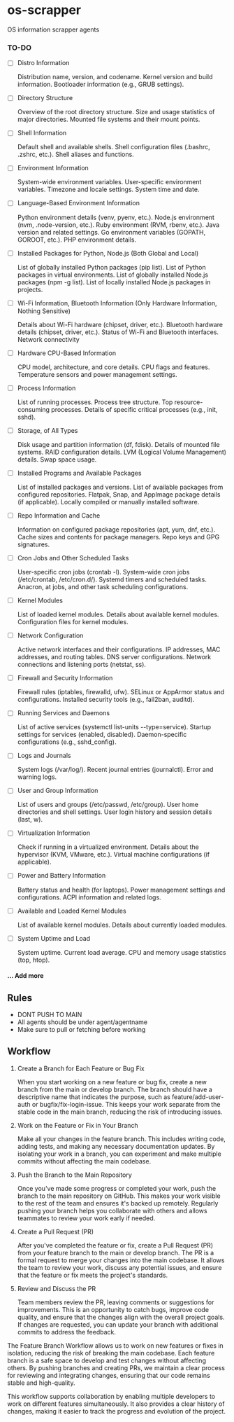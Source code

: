 # os-scrapper
OS information scrapper agents

### TO-DO
- [ ] Distro Information

    Distribution name, version, and codename.
    Kernel version and build information.
    Bootloader information (e.g., GRUB settings).

- [ ] Directory Structure

    Overview of the root directory structure.
    Size and usage statistics of major directories.
    Mounted file systems and their mount points.

 

- [ ] Shell Information

    Default shell and available shells.
    Shell configuration files (.bashrc, .zshrc, etc.).
    Shell aliases and functions.



- [ ] Environment Information

    System-wide environment variables.
    User-specific environment variables.
    Timezone and locale settings.
    System time and date.



- [ ] Language-Based Environment Information

    Python environment details (venv, pyenv, etc.).
    Node.js environment (nvm, .node-version, etc.).
    Ruby environment (RVM, rbenv, etc.).
    Java version and related settings.
    Go environment variables (GOPATH, GOROOT, etc.).
    PHP environment details.



- [ ] Installed Packages for Python, Node.js (Both Global and Local)

    List of globally installed Python packages (pip list).
    List of Python packages in virtual environments.
    List of globally installed Node.js packages (npm -g list).
    List of locally installed Node.js packages in projects.


- [ ]  Wi-Fi Information, Bluetooth Information (Only Hardware Information, Nothing Sensitive)

    Details about Wi-Fi hardware (chipset, driver, etc.).
    Bluetooth hardware details (chipset, driver, etc.).
    Status of Wi-Fi and Bluetooth interfaces. Network connectivity



- [ ] Hardware CPU-Based Information

    CPU model, architecture, and core details.
    CPU flags and features.
    Temperature sensors and power management settings.



- [ ] Process Information

    List of running processes.
    Process tree structure.
    Top resource-consuming processes.
    Details of specific critical processes (e.g., init, sshd).



- [ ] Storage, of All Types

    Disk usage and partition information (df, fdisk).
    Details of mounted file systems.
    RAID configuration details.
    LVM (Logical Volume Management) details.
    Swap space usage.



- [ ] Installed Programs and Available Packages

    List of installed packages and versions.
    List of available packages from configured repositories.
    Flatpak, Snap, and AppImage package details (if applicable).
    Locally compiled or manually installed software.



- [ ] Repo Information and Cache

    Information on configured package repositories (apt, yum, dnf, etc.).
    Cache sizes and contents for package managers.
    Repo keys and GPG signatures.



- [ ] Cron Jobs and Other Scheduled Tasks

    User-specific cron jobs (crontab -l).
    System-wide cron jobs (/etc/crontab, /etc/cron.d/).
    Systemd timers and scheduled tasks.
    Anacron, at jobs, and other task scheduling configurations.



- [ ] Kernel Modules

    List of loaded kernel modules.
    Details about available kernel modules.
    Configuration files for kernel modules.



- [ ] Network Configuration

    Active network interfaces and their configurations.
    IP addresses, MAC addresses, and routing tables.
    DNS server configurations.
    Network connections and listening ports (netstat, ss).



- [ ] Firewall and Security Information

    Firewall rules (iptables, firewalld, ufw).
    SELinux or AppArmor status and configurations.
    Installed security tools (e.g., fail2ban, auditd).



- [ ] Running Services and Daemons

    List of active services (systemctl list-units --type=service).
    Startup settings for services (enabled, disabled).
    Daemon-specific configurations (e.g., sshd_config).



- [ ] Logs and Journals

    System logs (/var/log/).
    Recent journal entries (journalctl).
    Error and warning logs.



- [ ] User and Group Information

    List of users and groups (/etc/passwd, /etc/group).
    User home directories and shell settings.
    User login history and session details (last, w).



- [ ] Virtualization Information

    Check if running in a virtualized environment.
    Details about the hypervisor (KVM, VMware, etc.).
    Virtual machine configurations (if applicable).



- [ ] Power and Battery Information

    Battery status and health (for laptops).
    Power management settings and configurations.
    ACPI information and related logs.



- [ ] Available and Loaded Kernel Modules

    List of available kernel modules.
    Details about currently loaded modules.



- [ ] System Uptime and Load

    System uptime.
    Current load average.
    CPU and memory usage statistics (top, htop).

#### ... Add more




## Rules
- DONT PUSH TO MAIN
- All agents should be under agent/agentname
- Make sure to pull or fetching before working



## Workflow
1. Create a Branch for Each Feature or Bug Fix

    When you start working on a new feature or bug fix, create a new branch from the main or develop branch. The branch should have a descriptive name that indicates the purpose, such as feature/add-user-auth or bugfix/fix-login-issue.
    This keeps your work separate from the stable code in the main branch, reducing the risk of introducing issues.

2. Work on the Feature or Fix in Your Branch

    Make all your changes in the feature branch. This includes writing code, adding tests, and making any necessary documentation updates.
    By isolating your work in a branch, you can experiment and make multiple commits without affecting the main codebase.

3. Push the Branch to the Main Repository

    Once you've made some progress or completed your work, push the branch to the main repository on GitHub. This makes your work visible to the rest of the team and ensures it's backed up remotely.
    Regularly pushing your branch helps you collaborate with others and allows teammates to review your work early if needed.

4. Create a Pull Request (PR)

    After you've completed the feature or fix, create a Pull Request (PR) from your feature branch to the main or develop branch.
    The PR is a formal request to merge your changes into the main codebase. It allows the team to review your work, discuss any potential issues, and ensure that the feature or fix meets the project's standards.

5. Review and Discuss the PR

    Team members review the PR, leaving comments or suggestions for improvements. This is an opportunity to catch bugs, improve code quality, and ensure that the changes align with the overall project goals.
    If changes are requested, you can update your branch with additional commits to address the feedback.

The Feature Branch Workflow allows us to work on new features or fixes in isolation, reducing the risk of breaking the main codebase. Each feature branch is a safe space to develop and test changes without affecting others. By pushing branches and creating PRs, we maintain a clear process for reviewing and integrating changes, ensuring that our code remains stable and high-quality.

This workflow supports collaboration by enabling multiple developers to work on different features simultaneously. It also provides a clear history of changes, making it easier to track the progress and evolution of the project.

